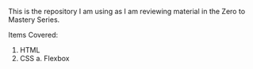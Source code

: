 This is the repository I am using as I am reviewing material in the Zero to Mastery Series. 

Items Covered:
1. HTML
2. CSS
  a. Flexbox
